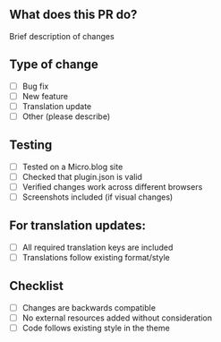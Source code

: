 ## What does this PR do?
Brief description of changes

## Type of change
- [ ] Bug fix
- [ ] New feature
- [ ] Translation update
- [ ] Other (please describe)

## Testing
- [ ] Tested on a Micro.blog site
- [ ] Checked that plugin.json is valid
- [ ] Verified changes work across different browsers
- [ ] Screenshots included (if visual changes)

## For translation updates:
- [ ] All required translation keys are included
- [ ] Translations follow existing format/style

## Checklist
- [ ] Changes are backwards compatible
- [ ] No external resources added without consideration
- [ ] Code follows existing style in the theme